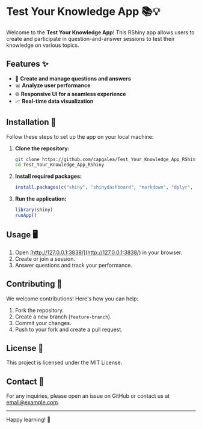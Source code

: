 # Test Your Knowledge App 📚💡

Welcome to the **Test Your Knowledge App**! This RShiny app allows users to create and participate in question-and-answer sessions to test their knowledge on various topics.

## Features ✨

- 📝 **Create and manage questions and answers**
- 📊 **Analyze user performance**
- 🌐 **Responsive UI for a seamless experience**
- 📈 **Real-time data visualization**

## Installation 🚀

Follow these steps to set up the app on your local machine:

1. **Clone the repository:**
    ```bash
    git clone https://github.com/capgalea/Test_Your_Knowledge_App_RShiny.git
    cd Test_Your_Knowledge_App_RShiny
    ```

2. **Install required packages:**
    ```R
    install.packages(c("shiny", "shinydashboard", "markdown", "dplyr", "shinyBS", "data.table", "tidyr", "DT", "rhandsontable", "tibble"))
    ```

3. **Run the application:**
    ```R
    library(shiny)
    runApp()
    ```

## Usage 🖥️

1. Open [http://127.0.0.1:3838/](http://127.0.0.1:3838/) in your browser.
2. Create or join a session.
3. Answer questions and track your performance.

## Contributing 🤝

We welcome contributions! Here's how you can help:

1. Fork the repository.
2. Create a new branch (`feature-branch`).
3. Commit your changes.
4. Push to your fork and create a pull request.

## License 📄

This project is licensed under the MIT License.

## Contact 📧

For any inquiries, please open an issue on GitHub or contact us at [email@example.com](mailto:email@example.com).

---

Happy learning! 🎉
